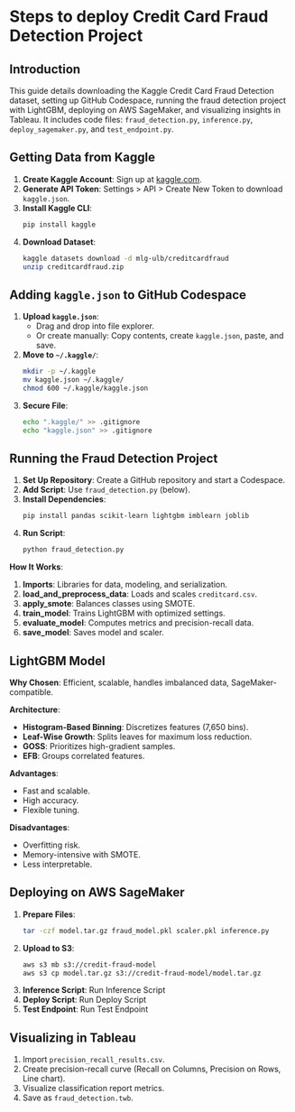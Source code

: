 # Steps to deploy Credit Card Fraud Detection Project

## Introduction
This guide details downloading the Kaggle Credit Card Fraud Detection dataset, setting up GitHub Codespace, running the fraud detection project with LightGBM, deploying on AWS SageMaker, and visualizing insights in Tableau. It includes code files: `fraud_detection.py`, `inference.py`, `deploy_sagemaker.py`, and `test_endpoint.py`.

## Getting Data from Kaggle
1. **Create Kaggle Account**: Sign up at [kaggle.com](https://www.kaggle.com).
2. **Generate API Token**: Settings > API > Create New Token to download `kaggle.json`.
3. **Install Kaggle CLI**:
   ```bash
   pip install kaggle
   ```
4. **Download Dataset**:
   ```bash
   kaggle datasets download -d mlg-ulb/creditcardfraud
   unzip creditcardfraud.zip
   ```

## Adding `kaggle.json` to GitHub Codespace
1. **Upload `kaggle.json`**:
   - Drag and drop into file explorer.
   - Or create manually: Copy contents, create `kaggle.json`, paste, and save.
2. **Move to `~/.kaggle/`**:
   ```bash
   mkdir -p ~/.kaggle
   mv kaggle.json ~/.kaggle/
   chmod 600 ~/.kaggle/kaggle.json
   ```
3. **Secure File**:
   ```bash
   echo ".kaggle/" >> .gitignore
   echo "kaggle.json" >> .gitignore
   ```

## Running the Fraud Detection Project
1. **Set Up Repository**: Create a GitHub repository and start a Codespace.
2. **Add Script**: Use `fraud_detection.py` (below).
3. **Install Dependencies**:
   ```bash
   pip install pandas scikit-learn lightgbm imblearn joblib
   ```
4. **Run Script**:
   ```bash
   python fraud_detection.py
   ```



**How It Works**:
1. **Imports**: Libraries for data, modeling, and serialization.
2. **load_and_preprocess_data**: Loads and scales `creditcard.csv`.
3. **apply_smote**: Balances classes using SMOTE.
4. **train_model**: Trains LightGBM with optimized settings.
5. **evaluate_model**: Computes metrics and precision-recall data.
6. **save_model**: Saves model and scaler.

## LightGBM Model
**Why Chosen**: Efficient, scalable, handles imbalanced data, SageMaker-compatible.

**Architecture**:
- **Histogram-Based Binning**: Discretizes features (7,650 bins).
- **Leaf-Wise Growth**: Splits leaves for maximum loss reduction.
- **GOSS**: Prioritizes high-gradient samples.
- **EFB**: Groups correlated features.

**Advantages**:
- Fast and scalable.
- High accuracy.
- Flexible tuning.

**Disadvantages**:
- Overfitting risk.
- Memory-intensive with SMOTE.
- Less interpretable.

## Deploying on AWS SageMaker
1. **Prepare Files**:
   ```bash
   tar -czf model.tar.gz fraud_model.pkl scaler.pkl inference.py
   ```
2. **Upload to S3**:
   ```bash
   aws s3 mb s3://credit-fraud-model
   aws s3 cp model.tar.gz s3://credit-fraud-model/model.tar.gz
   ```
3. **Inference Script**:
    Run  Inference Script
4. **Deploy Script**:
   Run Deploy Script
5. **Test Endpoint**:
   Run Test Endpoint

## Visualizing in Tableau
1. Import `precision_recall_results.csv`.
2. Create precision-recall curve (Recall on Columns, Precision on Rows, Line chart).
3. Visualize classification report metrics.
4. Save as `fraud_detection.twb`.
